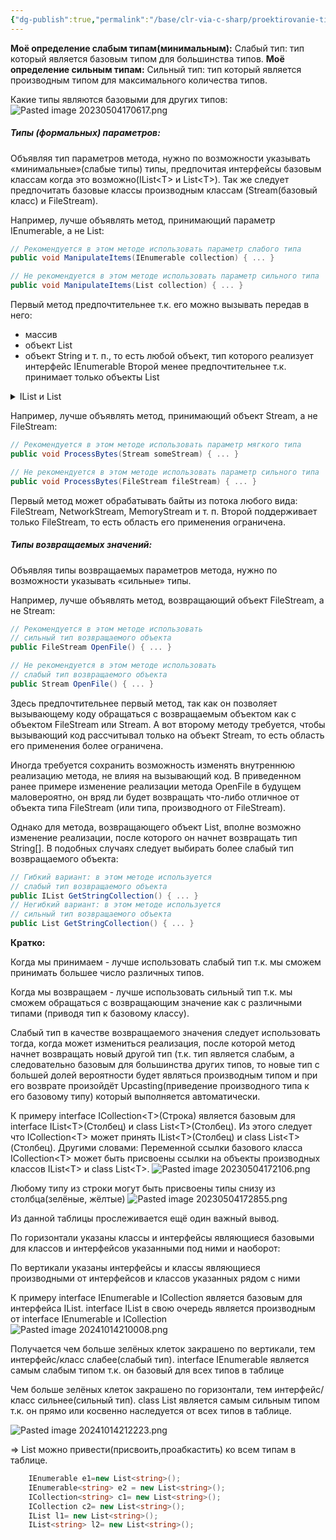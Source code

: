 ```yaml
---
{"dg-publish":true,"permalink":"/base/clr-via-c-sharp/proektirovanie-tipov/tipy-parametrov-i-vozvrashhaemyh-znachenij-silnye-i-slabye-tipy/"}
---
```



**Моё определение слабым типам(минимальным):**
Слабый тип: тип который является базовым типом для большинства типов.
**Моё определение сильным типам:**
Сильный тип: тип который является производным типом для максимального количества типов.

Какие типы являются базовыми для других типов:
![Pasted image 20230504170617.png](/img/user/Files/Image/Pasted%20image%2020230504170617.png)

##### Типы (формальных) параметров:
Объявляя тип параметров метода, нужно по возможности указывать «минимальные»(слабые типы) типы, предпочитая интерфейсы базовым классам когда это возможно(IList\<T> и List\<T>). Так же следует предпочитать базовые классы производным классам (Stream(базовый класс) и FileStream).

Например, лучше объявлять метод, принимающий параметр IEnumerable, а не List:
```csharp
// Рекомендуется в этом методе использовать параметр слабого типа 
public void ManipulateItems(IEnumerable collection) { ... } 

// Не рекомендуется в этом методе использовать параметр сильного типа 
public void ManipulateItems(List collection) { ... }
```
Первый метод предпочтительнее т.к. его можно вызывать передав в него:
- массив
- объект List
- объект String и т. п., 
то есть любой объект, тип которого реализует интерфейс IEnumerable
Второй менее предпочтительнее т.к. принимает только объекты List


<details> 
  <summary>IList и List</summary>
Если нужно принимать список (а не просто любой перечислимый объект), нужно объявлять тип параметра как IList, в то время как типа List лучше избегать. Именно такой подход позволит вызывающему коду передавать массивы и другие объекты, тип которых реализует IList.
</details>

Например, лучше объявлять метод, принимающий объект Stream, а не FileStream:

```csharp
// Рекомендуется в этом методе использовать параметр мягкого типа 
public void ProcessBytes(Stream someStream) { ... } 

// Не рекомендуется в этом методе использовать параметр сильного типа 
public void ProcessBytes(FileStream fileStream) { ... }
```

Первый метод может обрабатывать байты из потока любого вида: FileStream, NetworkStream, MemoryStream и т. п. Второй поддерживает только FileStream, то есть область его применения ограничена.

##### Типы возвращаемых значений:
Объявляя типы возвращаемых параметров метода, нужно по возможности указывать «сильные» типы.

Например, лучше объявлять метод, возвращающий объект FileStream, а не Stream:
```csharp
// Рекомендуется в этом методе использовать 
// сильный тип возвращаемого объекта 
public FileStream OpenFile() { ... } 

// Не рекомендуется в этом методе использовать 
// слабый тип возвращаемого объекта 
public Stream OpenFile() { ... }
```
Здесь предпочтительнее первый метод, так как он позволяет вызывающему коду обращаться с возвращаемым объектом как с объектом FileStream или Stream. А вот второму методу требуется, чтобы вызывающий код рассчитывал только на объект Stream, то есть область его применения более ограничена.



Иногда требуется сохранить возможность изменять внутреннюю реализацию метода, не влияя на вызывающий код. В приведенном ранее примере изменение реализации метода OpenFile в будущем маловероятно, он вряд ли будет возвращать что-либо отличное от объекта типа FileStream (или типа, производного от FileStream). 

Однако для метода, возвращающего объект List, вполне возможно изменение реализации, после которого он начнет возвращать тип String[]. 
В подобных случаях следует выбирать более слабый тип возвращаемого объекта:

```csharp
// Гибкий вариант: в этом методе используется 
// слабый тип возвращаемого объекта 
public IList GetStringCollection() { ... } 
// Негибкий вариант: в этом методе используется 
// сильный тип возвращаемого объекта 
public List GetStringCollection() { ... }
```


**Кратко:**

Когда мы принимаем - лучше использовать слабый тип т.к. мы сможем принимать большее число различных типов.

Когда мы возвращаем - лучше использовать сильный тип т.к. мы сможем обращаться с возвращающим значение как с различными типами (приводя тип к базовому классу).

Слабый тип в качестве возвращаемого значения следует использовать тогда, когда может измениться реализация, после которой метод начнет возвращать новый другой тип (т.к. тип является слабым, а следовательно базовым для большинства других типов, то новые тип с большей долей вероятности будет являться производным типом и при его возврате произойдёт Upcasting(приведение производного типа к его базовому типу) который выполняется автоматически.


К примеру interface ICollection\<Т>(Строка) является базовым для  interface IList\<T>(Столбец) и class List\<T>(Столбец). Из этого следует что ICollection\<T> может принять IList\<T>(Столбец) и class List\<T>(Столбец). Другими словами: Переменной ссылки базового класса ICollection\<T> может быть присвоены ссылки на объекты производных классов IList\<T> и class List\<T>.
![Pasted image 20230504172106.png](/img/user/Files/Image/Pasted%20image%2020230504172106.png)

Любому типу из строки могут быть присвоены типы снизу из столбца(зелёные, жёлтые)
![Pasted image 20230504172855.png](/img/user/Files/Image/Pasted%20image%2020230504172855.png)

Из данной таблицы прослеживается ещё один важный вывод. 

По горизонтали указаны классы и интерфейсы являющиеся базовыми для классов и интерфейсов указанными под ними и наоборот:

По вертикали указаны интерфейсы и классы являющиеся производными от интерфейсов и классов указанных рядом с ними


К примеру interface IEnumerable и ICollection является базовым для интерфейса IList.
interface IList в свою очередь является производным от interface IEnumerable и ICollection
![Pasted image 20241014210008.png](/img/user/Files/Image/Pasted%20image%2020241014210008.png)

Получается чем больше зелёных клеток закрашено по вертикали, тем интерфейс/класс  слабее(слабый тип). interface IEnumerable является самым слабым типом т.к. он базовый для всех типов в таблице

Чем больше зелёных клеток закрашено по горизонтали, тем интерфейс/класс сильнее(сильный тип). class List является самым сильным типом т.к. он прямо или косвенно наследуется от всех типов в таблице.

![Pasted image 20241014212223.png](/img/user/Files/Image/Pasted%20image%2020241014212223.png)

=> List можно привести(присвоить,проабкастить) ко всем типам в таблице.

```csharp
	IEnumerable e1=new List<string>();
	IEnumerable<string> e2 = new List<string>();
	ICollection<string> c1= new List<string>();
	ICollection c2= new List<string>();
	IList l1= new List<string>();
	IList<string> l2= new List<string>();
```

